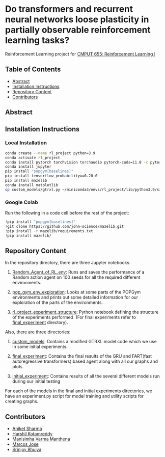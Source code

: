# Do transformers and recurrent neural networks loose plasticity in partially observable reinforcement learning tasks?

Reinforcement Learning project for [CMPUT 655: Reinforcement Learning I](https://apps.ualberta.ca/catalogue/course/cmput/655)

## Table of Contents
- [Abstract](#abstract)
- [Installation Instructions](#installation-instructions)
- [Repository Content](#repository-content)
- [Contributors](#contributors)

## Abstract

  
## Installation Instructions

### Local Installation

```bash
conda create --name rl_project python=3.9
conda activate rl_project
conda install pytorch torchvision torchaudio pytorch-cuda=11.8 -c pytorch -c nvidia
conda install jupyter
pip install "popgym[baselines]"
pip install tensorflow_probability==0.20.0
pip install mazelib
conda install matplotlib
cp custom_models/gtrxl.py ~/miniconda3/envs/rl_project/lib/python3.9/site-packages
```

### Google Colab

Run the following in a code cell before the rest of the project:

```bash
!pip install "popgym[baselines]"
!git clone https://github.com/john-science/mazelib.git
!pip install -r mazelib/requirements.txt
!pip install mazelib/
```
## Repository Content

In the repository directory, there are three Jupyter notebooks:

1. [Random_Agent_of_RL_env](Random_Agent_of_RL_env.ipynb): Runs and saves the performance of a Random action agent on 100 seeds for all the required different environments.
   
2. [pop_gym_env_exploration](pop_gym_env_exploration.ipynb): Looks at some parts of the POPGym environments and prints out some detailed information for our exploration of the parts of the environments.

3. [rl_project_experiment_structure](./rl_project_experiment_structure.ipynb): Python notebook defining the structure of the experiments performed. (For final experiments refer to [final_experiment](./final_experiment) directory).

Also, there are three directories:

1. [custom_models](./custom_models): Contains a modified GTRXL model code which we use in some initial experiments. 

2. [final_experiment](./final_experiment): Contains the final results of the GRU and FART(fast autoregressive transformers) based agent along with all our graphs and plots.

3. [initial_experiment](./initial_experiment): Contains results of all the several different models run during our initial testing

For each of the models in the final and initial experiments directories, we have an experiment.py script for model training and utility scripts for creating graphs.

## Contributors

- [Aniket Sharma](https://github.com/aniketsharma00411)
- [Harshil Kotamreddy](https://github.com/hk1510)
- [Manisimha Varma Manthena](https://github.com/Simha55)
- [Marcos Jose](https://github.com/MMenonJ)
- [Srinjoy Bhuiya](https://github.com/Srinjoycode)
